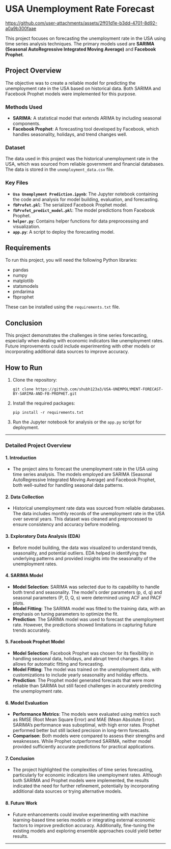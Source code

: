 
# USA Unemployment Rate Forecast


https://github.com/user-attachments/assets/2ff01d1e-b3dd-4701-8d92-a0a9b300faae



This project focuses on forecasting the unemployment rate in the USA using time series analysis techniques. The primary models used are **SARIMA (Seasonal AutoRegressive Integrated Moving Average)** and **Facebook Prophet**.

## Project Overview

The objective was to create a reliable model for predicting the unemployment rate in the USA based on historical data. Both SARIMA and Facebook Prophet models were implemented for this purpose. 

### Methods Used
- **SARIMA**: A statistical model that extends ARIMA by including seasonal components.
- **Facebook Prophet**: A forecasting tool developed by Facebook, which handles seasonality, holidays, and trend changes well.

### Dataset
The data used in this project was the historical unemployment rate in the USA, which was sourced from reliable government and financial databases. The data is stored in the `unemployment_data.csv` file.

### Key Files
- **`Usa Unemplyment Prediction.ipynb`**: The Jupyter notebook containing the code and analysis for model building, evaluation, and forecasting.
- **`fbProfet.pkl`**: The serialized Facebook Prophet model.
- **`fbProfet_predict_model.pkl`**: The model predictions from Facebook Prophet.
- **`helper.py`**: Contains helper functions for data preprocessing and visualization.
- **`app.py`**: A script to deploy the forecasting model.


## Requirements
To run this project, you will need the following Python libraries:
- pandas
- numpy
- matplotlib
- statsmodels
- pmdarima
- fbprophet

These can be installed using the `requirements.txt` file.

## Conclusion
This project demonstrates the challenges in time series forecasting, especially when dealing with economic indicators like unemployment rates. Future improvements could include experimenting with other models or incorporating additional data sources to improve accuracy.

## How to Run
1. Clone the repository: 
   ```
   git clone https://github.com/shubh123a3/USA-UNEMPOLYMENT-FORECAST-BY-SARIMA-AND-FB-PROPHET.git
   ```
2. Install the required packages:
   ```
   pip install -r requirements.txt
   ```
3. Run the Jupyter notebook for analysis or the `app.py` script for deployment.

---
### Detailed Project Overview

#### 1. **Introduction**
   - The project aims to forecast the unemployment rate in the USA using time series analysis. The models employed are SARIMA (Seasonal AutoRegressive Integrated Moving Average) and Facebook Prophet, both well-suited for handling seasonal data patterns.

#### 2. **Data Collection**
   - Historical unemployment rate data was sourced from reliable databases. The data includes monthly records of the unemployment rate in the USA over several years. This dataset was cleaned and preprocessed to ensure consistency and accuracy before modeling.

#### 3. **Exploratory Data Analysis (EDA)**
   - Before model building, the data was visualized to understand trends, seasonality, and potential outliers. EDA helped in identifying the underlying patterns and provided insights into the seasonality of the unemployment rates.

#### 4. **SARIMA Model**
   - **Model Selection**: SARIMA was selected due to its capability to handle both trend and seasonality. The model's order parameters (p, d, q) and seasonal parameters (P, D, Q, s) were determined using ACF and PACF plots.
   - **Model Fitting**: The SARIMA model was fitted to the training data, with an emphasis on tuning parameters to optimize the fit.
   - **Prediction**: The SARIMA model was used to forecast the unemployment rate. However, the predictions showed limitations in capturing future trends accurately.

#### 5. **Facebook Prophet Model**
   - **Model Selection**: Facebook Prophet was chosen for its flexibility in handling seasonal data, holidays, and abrupt trend changes. It also allows for automatic fitting and forecasting.
   - **Model Fitting**: The model was trained on the unemployment data, with customizations to include yearly seasonality and holiday effects.
   - **Prediction**: The Prophet model generated forecasts that were more reliable than SARIMA but still faced challenges in accurately predicting the unemployment rate.

#### 6. **Model Evaluation**
   - **Performance Metrics**: The models were evaluated using metrics such as RMSE (Root Mean Square Error) and MAE (Mean Absolute Error). SARIMA’s performance was suboptimal, with high error rates. Prophet performed better but still lacked precision in long-term forecasts.
   - **Comparison**: Both models were compared to assess their strengths and weaknesses. While Prophet outperformed SARIMA, neither model provided sufficiently accurate predictions for practical applications.

#### 7. **Conclusion**
   - The project highlighted the complexities of time series forecasting, particularly for economic indicators like unemployment rates. Although both SARIMA and Prophet models were implemented, the results indicated the need for further refinement, potentially by incorporating additional data sources or trying alternative models.

#### 8. **Future Work**
   - Future enhancements could involve experimenting with machine learning-based time series models or integrating external economic factors to improve prediction accuracy. Additionally, fine-tuning the existing models and exploring ensemble approaches could yield better results.

---

